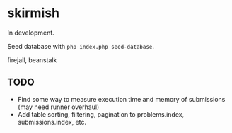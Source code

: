 # skirmish

In development.

Seed database with `php index.php seed-database`.

firejail, beanstalk

## TODO

- Find some way to measure execution time and memory of submissions (may need runner overhaul)
- Add table sorting, filtering, pagination to problems.index, submissions.index, etc.
